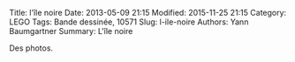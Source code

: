 Title: l'île noire
Date: 2013-05-09 21:15
Modified: 2015-11-25 21:15
Category: LEGO
Tags: Bande dessinée, 10571
Slug: l-ile-noire
Authors: Yann Baumgartner
Summary: L'île noire

Des photos.
